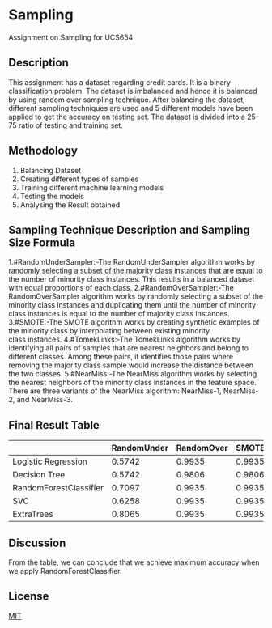 # Sampling
Assignment on Sampling for UCS654

## Description
This assignment has a dataset regarding credit cards.
It is a binary classification problem.
The dataset is imbalanced and hence it is balanced by using random over sampling technique.
After balancing the dataset, different sampling techniques are used and 5 different models have been applied to get the accuracy on testing set.
The dataset is divided into a 25-75 ratio of testing and training set.

## Methodology
1. Balancing Dataset
2. Creating different types of samples
3. Training different machine learning models
4. Testing the models
5. Analysing the Result obtained

## Sampling Technique Description and Sampling Size Formula
1.#RandomUnderSampler:-The RandomUnderSampler algorithm works by randomly selecting a subset of the majority class instances that are equal to the number of minority class instances. This results in a balanced dataset with equal proportions of each class.
2.#RandomOverSampler:-The RandomOverSampler algorithm works by randomly selecting a subset of the minority class instances and duplicating them until the number of minority class instances is equal to the number of majority class instances.
3.#SMOTE:-The SMOTE algorithm works by creating synthetic examples of the minority class by interpolating between existing minority class instances.
4.#TomekLinks:-The TomekLinks algorithm works by identifying all pairs of samples that are nearest neighbors and belong to different classes. Among these pairs, it identifies those pairs where removing the majority class sample would increase the distance between the two classes.
5.#NearMiss:-The NearMiss algorithm works by selecting the nearest neighbors of the minority class instances in the feature space. There are three variants of the NearMiss algorithm: NearMiss-1, NearMiss-2, and NearMiss-3.

## Final Result Table
|                        | RandomUnder   | RandomOver | SMOTE      | TomekLinks| NearMiss    |
| ---------------------- | ------------- | ---------- | ---------- | -------   | ----------- |
| Logistic Regression    |0.5742         |0.9935      |0.9935      |0.9935     |0.3742       |
| Decision Tree          |0.5742         |0.9806      |0.9806      |0.9806     |0.6968       |
| RandomForestClassifier |0.7097         |0.9935      |0.9935      |0.9935     |0.7677       |
| SVC                    |0.6258         |0.9935      |0.9935      |0.9935     |0.5161       |
| ExtraTrees	           |0.8065         |0.9935      |0.9935      |0.9935     |0.6516       |

## Discussion
From the table, we can conclude that we achieve maximum accuracy when we apply RandomForestClassifier.


## License
[MIT](https://choosealicense.com/licenses/mit/)


